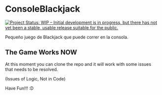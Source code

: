 # ConsoleBlackjack

<a href="https://www.repostatus.org/#wip"><img src="https://www.repostatus.org/badges/latest/wip.svg" alt="Project Status: WIP – Initial development is in progress, but there has not yet been a stable, usable release suitable for the public." /></a>

Pequeño juego de Blackjack que puede correr en la consola.

## The Game Works NOW

At this moment you can clone the repo and it will work with some issues that needs to be resolved.

(Issues of Logic, Not in Code)

Have Fun!!! :D
